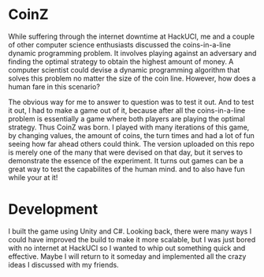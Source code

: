 # CoinZ


While suffering through the internet downtime at HackUCI, me and a couple of other computer science enthusiasts discussed the coins-in-a-line dynamic programming problem. It involves playing against an adversary and finding the optimal strategy to obtain the highest amount of money. A computer scientist could devise a dynamic programming algorithm that solves this problem no matter the size of the coin line. However, how does a human fare in this scenario?

The obvious way for me to answer to question was to test it out. And to test it out, I had to make a game out of it, because after all the coins-in-a-line problem is essentially a game where both players are playing the optimal strategy. Thus CoinZ was born. I played with many iterations of this game, by changing values, the amount of coins, the turn times and had a lot of fun seeing how far ahead others could think. The version uploaded on this repo is merely one of the many that were devised on that day, but it serves to demonstrate the essence of the experiment. It turns out games can be a great way to test the capabilites of the human mind. and to also have fun while your at it!


# Development
I built the game using Unity and C#. Looking back, there were many ways I could have improved the build to make it more scalable, but I was just bored with no internet at HackUCI so I wanted to whip out something quick and effective. Maybe I will return to it someday and implemented all the crazy ideas I discussed with my friends.




